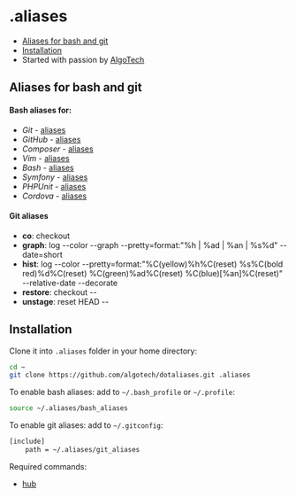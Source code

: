 .aliases
========

- [Aliases for bash and git](#aliases-for-bash-and-git)
- [Installation](#installation)
- Started with passion by [AlgoTech](http://www.algotech.solutions)

## Aliases for bash and git

#### Bash aliases for:
  - *Git* - [aliases](doc/bash/git_aliases.md)
  - *GitHub* - [aliases](doc/bash/github_aliases.md)
  - *Composer* - [aliases](doc/bash/composer_aliases.md)
  - *Vim* - [aliases](doc/bash/vim_aliases.md)
  - *Bash* - [aliases](doc/bash/bash_aliases.md)
  - *Symfony* - [aliases](doc/bash/symfony_aliases.md)
  - *PHPUnit* - [aliases](doc/bash/phpunit_aliases.md)
  - *Cordova* - [aliases](doc/bash/cordova_aliases.md)

#### Git aliases
  - **co**: checkout
  - **graph**: log --color --graph --pretty=format:\"%h | %ad | %an | %s%d\" --date=short
  - **hist**: log --color --pretty=format:\"%C(yellow)%h%C(reset) %s%C(bold red)%d%C(reset) %C(green)%ad%C(reset) %C(blue)[%an]%C(reset)\" --relative-date --decorate
  - **restore**: checkout --
  - **unstage**: reset HEAD --

## Installation

Clone it into `.aliases` folder in your home directory:
```bash
cd ~
git clone https://github.com/algotech/dotaliases.git .aliases
```

To enable bash aliases: add to `~/.bash_profile` or `~/.profile`:
```bash
source ~/.aliases/bash_aliases
```

To enable git aliases: add to `~/.gitconfig`:
```bash
[include]
    path = ~/.aliases/git_aliases
```

Required commands:
 - [hub](https://hub.github.com)

